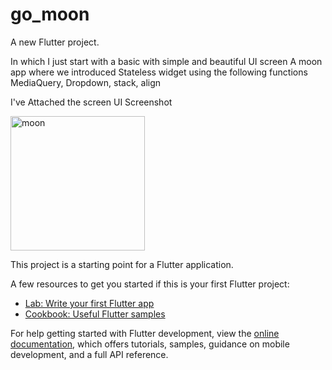 # go_moon

A new Flutter project.

In which I just start with a basic with simple and beautiful UI screen 
A moon app where we introduced Stateless widget using the following functions 
MediaQuery, Dropdown, stack, align 

I've Attached the screen UI Screenshot

<img width="215" alt="moon" src="https://github.com/user-attachments/assets/3c01e601-4794-41b8-bea8-5e83d2e2cde6" />


This project is a starting point for a Flutter application.

A few resources to get you started if this is your first Flutter project:

- [Lab: Write your first Flutter app](https://docs.flutter.dev/get-started/codelab)
- [Cookbook: Useful Flutter samples](https://docs.flutter.dev/cookbook)

For help getting started with Flutter development, view the
[online documentation](https://docs.flutter.dev/), which offers tutorials,
samples, guidance on mobile development, and a full API reference.
